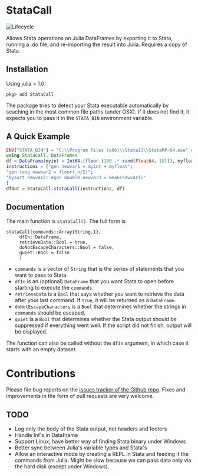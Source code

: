 # StataCall

<!--![Lifecycle](https://img.shields.io/badge/lifecycle-maturing-blue.svg)-->
<!--![Lifecycle](https://img.shields.io/badge/lifecycle-stable-green.svg)
![Lifecycle](https://img.shields.io/badge/lifecycle-retired-orange.svg)
![Lifecycle](https://img.shields.io/badge/lifecycle-archived-red.svg)
![Lifecycle](https://img.shields.io/badge/lifecycle-dormant-blue.svg) -->
![Lifecycle](https://img.shields.io/badge/lifecycle-experimental-orange.svg)
<!--[![Build Status](https://travis-ci.org/jmboehm/StataCall.jl.svg?branch=master)](https://travis-ci.org/jmboehm/StataCall.jl) [![Coverage Status](https://coveralls.io/repos/jmboehm/StataCall.jl/badge.svg?branch=master&service=github)](https://coveralls.io/github/jmboehm/StataCall.jl?branch=master)-->

Allows Stata operations on Julia DataFrames by exporting it to Stata, running a .do file, and re-importing the result into Julia. Requires a copy of Stata. 

## Installation

Using julia > 1.0:
```
pkg> add StataCall
```

The package tries to detect your Stata executable automatically by seaching in the most common file paths (under OSX). If it does not find it, it expects you to pass it in the `STATA_BIN` environment variable.

## A Quick Example

```julia
ENV["STATA_BIN"] = "C:\\Program Files (x86)\\Stata13\\StataMP-64.exe" # this is my location of the Stata executable
using StataCall, DataFrames
df = DataFrame(myint = Int64.(floor.(100 .* rand(Float64, 10))), myfloat = rand(Float64, 10))
instructions = ["gen newvar1 = myint + myfloat";
"gen long newvar2 = floor(_n/2)";
"bysort newvar2: egen double newvar3 = mean(newvar1)"
]
dfOut = StataCall.stataCall(instructions, df)
```

## Documentation

The main function is `stataCall()`. The full form is

```
stataCall(commands::Array{String,1},
     dfIn::DataFrame, 
     retrieveData::Bool = true, 
     doNotEscapeCharacters::Bool = false,
     quiet::Bool = false
     )
```

* `commands` is a vector of `String` that is the series of statements that you want to pass to Stata.
* `dfIn` is an (optional) `DataFrame` that you want Stata to open before starting to execute the `commands`.
* `retrieveData` is a `Bool` that says whether you want to retrieve the data after your last command. If `true`, it will be returned as a `DataFrame`.
* `doNotEscapeCharacters` is a `Bool` that determines whether the strings in `commands` should be escaped.
* `quiet` is a `Bool` that determines whether the Stata output should be suppressed if everything went well. If the script did not finish, output will be displayed.

The function can also be called without the `dfIn` argument, in which case it starts with an empty dataset.

# Contributions

Please file bug reports on the [issues tracker of the Github repo](https://github.com/jmboehm/StataCall.jl/issues). Fixes and improvements in the form of pull requests are very welcome.

## TODO

* Log only the body of the Stata output, not headers and footers
* Handle Inf's in DataFrame
* Support Linux; have better way of finding Stata binary under Windows
* Better sync between Julia's variable types and Stata's
* Allow an interactive mode by creating a REPL in Stata and feeding it the commands from Julia. Might be slow because we can pass data only via the hard disk (except under Windows).
